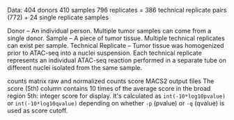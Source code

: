 Data:
404 donors
410 samples
796 replicates = 386 technical replicate pairs (772) + 24 single replicate samples 

Donor – An individual person. Multiple tumor samples can come from a single donor.
Sample – A piece of tumor tissue. Multiple technical replicates can exist per sample.
Technical Replicate – Tumor tissue was homogenized prior to ATAC-seq into a nuclei suspension. Each technical replicate represents an individual ATAC-seq reaction performed in a separate tube on different nuclei isolated from the same sample.

counts matrix
raw and normalized counts
score
MACS2 output files
The score (5th) column contains 10 times of the average score in the broad region
5th: integer score for display. It's calculated as `int(-10*log10pvalue)` or `int(-10*log10qvalue)` depending on whether `-p` (pvalue) or `-q` (qvalue) is used as score cutoff.


<!--stackedit_data:
eyJoaXN0b3J5IjpbLTE2NTc5MTg4NTgsLTU1NjM5Nzk3MiwtMT
Q4MjU1NjgwNCwtOTYyMTQ0MzcyLDEyMjY5MzQxMzAsLTE2MTUy
Nzg4MDQsLTE1OTY5MTExNTEsMTE0MTY2NzQxMCw0NDI4NDcwND
AsLTE4NjI1NDc1MTRdfQ==
-->